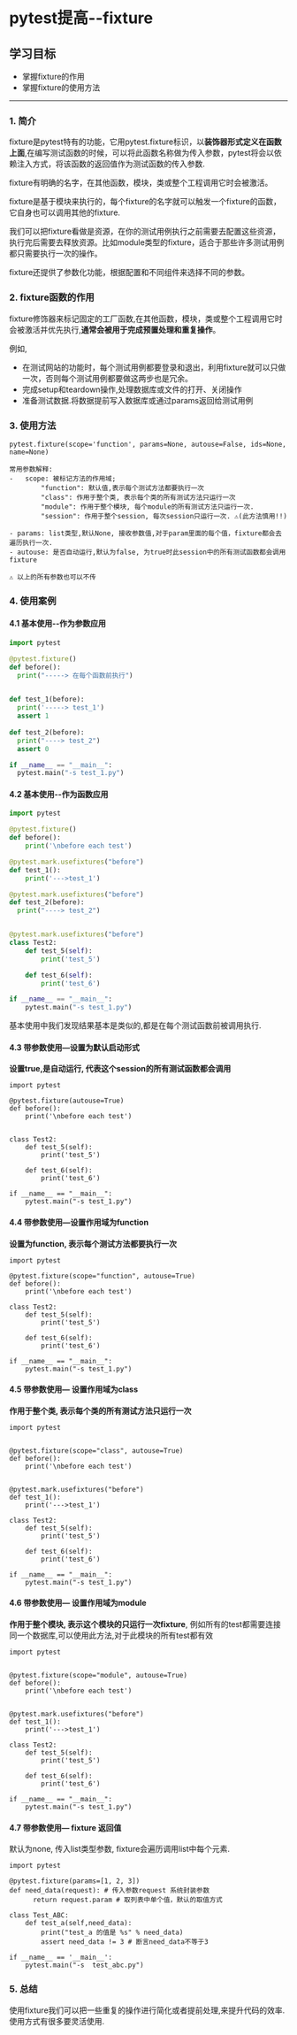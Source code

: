 # pytest提高--fixture

## 学习目标

- 掌握fixture的作用
- 掌握fixture的使用方法

------

### 1. 简介

fixture是pytest特有的功能，它用pytest.fixture标识，以**装饰器形式定义在函数上面**,在编写测试函数的时候，可以将此函数名称做为传入参数，pytest将会以依赖注入方式，将该函数的返回值作为测试函数的传入参数.

fixture有明确的名字，在其他函数，模块，类或整个工程调用它时会被激活。

fixture是基于模块来执行的，每个fixture的名字就可以触发一个fixture的函数，它自身也可以调用其他的fixture.

我们可以把fixture看做是资源，在你的测试用例执行之前需要去配置这些资源，执行完后需要去释放资源。比如module类型的fixture，适合于那些许多测试用例都只需要执行一次的操作。

fixture还提供了参数化功能，根据配置和不同组件来选择不同的参数。

### 2. fixture函数的作用

fixture修饰器来标记固定的工厂函数,在其他函数，模块，类或整个工程调用它时会被激活并优先执行,**通常会被用于完成预置处理和重复操作**。

例如,

- 在测试网站的功能时，每个测试用例都要登录和退出，利用fixture就可以只做一次，否则每个测试用例都要做这两步也是冗余。
- 完成setup和teardown操作,处理数据库或文件的打开、关闭操作
- 准备测试数据.将数据提前写入数据库或通过params返回给测试用例

### 3. 使用方法

```
pytest.fixture(scope='function', params=None, autouse=False, ids=None, name=None)

常用参数解释:
-	scope: 被标记方法的作用域;
		"function": 默认值,表示每个测试方法都要执行一次
		"class": 作用于整个类, 表示每个类的所有测试方法只运行一次
		"module": 作用于整个模块, 每个module的所有测试方法只运行一次.
		"session": 作用于整个session, 每次session只运行一次. ⚠️(此方法慎用!!)
		
- params: list类型,默认None, 接收参数值,对于param里面的每个值，fixture都会去遍历执行一次.
- autouse: 是否自动运行,默认为false, 为true时此session中的所有测试函数都会调用fixture

⚠️ 以上的所有参数也可以不传
```

### 4. 使用案例

#### 4.1 基本使用--作为参数应用

```python
import pytest

@pytest.fixture()
def before():
  print("-----> 在每个函数前执行")
 

def test_1(before):
  print('-----> test_1')
  assert 1
  
def test_2(before):
  print("----> test_2")
  assert 0

if __name__ == "__main__":
  pytest.main("-s test_1.py")	
```

#### 4.2 基本使用--作为函数应用

```python
import pytest

@pytest.fixture()
def before():
    print('\nbefore each test')

@pytest.mark.usefixtures("before")
def test_1():
    print('--->test_1')

@pytest.mark.usefixtures("before")
def test_2(before):
  print("----> test_2")


@pytest.mark.usefixtures("before")
class Test2:
    def test_5(self):
        print('test_5')

    def test_6(self):
        print('test_6')

if __name__ == "__main__":
    pytest.main("-s test_1.py")
```

基本使用中我们发现结果基本是类似的,都是在每个测试函数前被调用执行.

#### 4.3 带参数使用—设置为默认启动形式

**设置true,是自动运行, 代表这个session的所有测试函数都会调用**

```
import pytest

@pytest.fixture(autouse=True)
def before():
    print('\nbefore each test')


class Test2:
    def test_5(self):
        print('test_5')

    def test_6(self):
        print('test_6')

if __name__ == "__main__":
    pytest.main("-s test_1.py")
```

#### 4.4 带参数使用—设置作用域为function

**设置为function,  表示每个测试方法都要执行一次**

```
import pytest

@pytest.fixture(scope="function", autouse=True)
def before():
    print('\nbefore each test')

class Test2:
    def test_5(self):
        print('test_5')

    def test_6(self):
        print('test_6')

if __name__ == "__main__":
    pytest.main("-s test_1.py")
```

#### 4.5 带参数使用— 设置作用域为class

**作用于整个类, 表示每个类的所有测试方法只运行一次**

```
import pytest


@pytest.fixture(scope="class", autouse=True)
def before():
    print('\nbefore each test')


@pytest.mark.usefixtures("before")
def test_1():
    print('--->test_1')

class Test2:
    def test_5(self):
        print('test_5')

    def test_6(self):
        print('test_6')

if __name__ == "__main__":
    pytest.main("-s test_1.py")
```

#### 4.6 带参数使用— 设置作用域为module

**作用于整个模块, 表示这个模块的只运行一次fixture**, 例如所有的test都需要连接同一个数据库,可以使用此方法,对于此模块的所有test都有效

```
import pytest


@pytest.fixture(scope="module", autouse=True)
def before():
    print('\nbefore each test')


@pytest.mark.usefixtures("before")
def test_1():
    print('--->test_1')

class Test2:
    def test_5(self):
        print('test_5')

    def test_6(self):
        print('test_6')

if __name__ == "__main__":
    pytest.main("-s test_1.py")
```

#### 4.7 带参数使用— fixture 返回值

默认为none, 传入list类型参数, fixture会遍历调用list中每个元素.

```
import pytest

@pytest.fixture(params=[1, 2, 3])
def need_data(request): # 传入参数request 系统封装参数
      return request.param # 取列表中单个值，默认的取值方式

class Test_ABC:
    def test_a(self,need_data):
        print("test_a 的值是 %s" % need_data)
        assert need_data != 3 # 断言need_data不等于3

if __name__ == '__main__':
    pytest.main("-s  test_abc.py")
```

### 5. 总结

使用fixture我们可以把一些重复的操作进行简化或者提前处理,来提升代码的效率.使用方式有很多要灵活使用.
